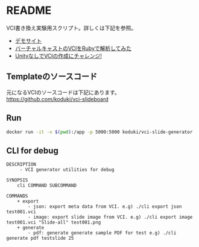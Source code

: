 README
=========

VCI書き換え実験用スクリプト。詳しくは下記を参照。

- [デモサイト](https://vci-slide-generator-dnb6froqha-uc.a.run.app/)
- [バーチャルキャストのVCIをRubyで解析してみた](https://zenn.dev/koduki/articles/7596fadeaff328)
- [UnityなしでVCIの作成にチャレンジ!](https://zenn.dev/koduki/articles/d4332883491f7a)

## Templateのソースコード

元になるVCIのソースコードは下記にあります。
https://github.com/koduki/vci-slideboard

## Run
```bash
docker run -it -v $(pwd):/app -p 5000:5000 koduki/vci-slide-generator
```

## CLI for debug

```
DESCRIPTION
     - VCI generator utilities for debug

SYNOPSIS
    cli COMMAND SUBCOMMAND

COMMANDS
    + export
        - json: export meta data from VCI. e.g) ./cli export json test001.vci
        - image: export slide image from VCI. e.g) ./cli export image test001.vci "Slide-all" test001.png
    + generate
        - pdf: generate generate sample PDF for test e.g) ./cli generate pdf testslide 25
```